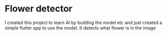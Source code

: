 # Flower detector
 I created this project to learn AI by building the model etc and just created a simple flutter app to use the model. It detects what flower is in the image
